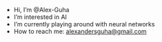 - Hi, I’m @Alex-Guha
- I’m interested in AI
- I’m currently playing around with neural networks
- How to reach me: alexandersguha@gmail.com
